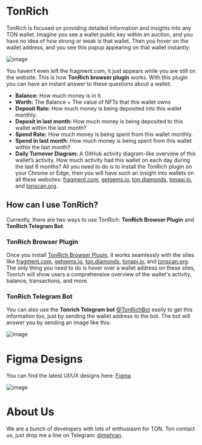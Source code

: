 # TonRich
TonRich is focused on providing detailed information and insights into any TON wallet. 
Imagine you see a wallet public key within an auction, and you have no idea of how strong or weak is that wallet. 
Then you hover on the wallet address, and you see this popup appearing on that wallet instantly:

![image](https://github.com/tonradar/tonrich/assets/5070766/fea1f6c6-30f6-4615-96fa-67d0ee55f98c)

You haven’t even left the fragment.com, it just appears while you are still on the website. 
This is how **TonRich browser plugin** works. With this plugin you can have an instant answer to these questions about a wallet:
 - **Balance:** How much money is in it
 - **Worth:** The Balance + The value of NFTs that this wallet owns
 - **Deposit Rate:** How much money is being deposited into this wallet monthly.
 - **Deposit in last month:** How much money is being deposited to this wallet within the last month?
 - **Spend Rate:** How much money is being spent from this wallet monthly.
 - **Spend in last month:** How much money is being spent from this wallet within the last month?
 - **Daily Turnover Diagram:** A GitHub activity diagram-like overview of this wallet’s activity. How much activity had this wallet on each day during the last 6 months?
All you need to do is to install the TonRich plugin on your Chrome or Edge,
then you will have such an insight into wallets on all these websites: [fragment.com](https://fragment.com), [getgems.io](https://getgems.io), [ton.diamonds](https://ton.diamonds),
[tonapi.io](https://tonapi.io), and [tonscan.org](https://tonscan.org).

## How can I use TonRich?
Currently, there are two ways to use TonRich: **TonRich Browser Plugin** and **TonRich Telegram Bot**.

### TonRich Browser Plugin
Once you install [TonRich Browser Plugin](https://chrome.google.com/webstore/detail/tonrich/lcaapflhjkhbffeoachljdmjmphffabk?hl=en-US), it works seamlessly with the sites like [fragment.com](https://fragment.com), [getgems.io](https://getgems.io), [ton.diamonds](https://ton.diamonds),
[tonapi.io](https://tonapi.io), and [tonscan.org](https://tonscan.org). The only thing you need to do is hover over a wallet address on these sites,
Tonrich will show users a comprehensive overview of the wallet's activity, balance, transactions, and more.

### TonRich Telegram Bot
You can also use the **Tonrich Telegram bot** [@TonRichBot](https://t.me/tonrichbot) easily to get this information too, just by sending the wallet address to the bot. 
The bot will answer you by sending an image like this:

![image](https://github.com/tonradar/tonrich/assets/5070766/a489b725-42c0-4c17-9c04-9cbc2f3cf79c)

# Figma Designs
You can find the latest UI/UX designs here: [Figma](https://www.figma.com/file/IIdmrBMNhhhs1TSTEWsD9F/Melkradar%2Fdexign?type=design&node-id=1360-15514&mode=design)

![image](https://github.com/tonradar/tonrich/assets/5070766/49a2d284-9bf5-4de6-b181-62664109d46c)

# About Us
 We are a bunch of developers with lots of enthusiasm for TON. Ton contact us, just drop me a line on Telegram: [@mehran](https://t.me/mehran).
